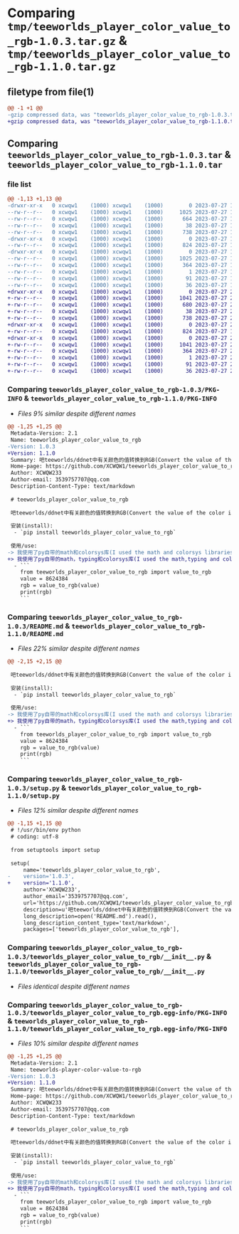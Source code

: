 # Comparing `tmp/teeworlds_player_color_value_to_rgb-1.0.3.tar.gz` & `tmp/teeworlds_player_color_value_to_rgb-1.1.0.tar.gz`

## filetype from file(1)

```diff
@@ -1 +1 @@
-gzip compressed data, was "teeworlds_player_color_value_to_rgb-1.0.3.tar", last modified: Thu Jul 27 19:54:59 2023, max compression
+gzip compressed data, was "teeworlds_player_color_value_to_rgb-1.1.0.tar", last modified: Thu Jul 27 20:03:05 2023, max compression
```

## Comparing `teeworlds_player_color_value_to_rgb-1.0.3.tar` & `teeworlds_player_color_value_to_rgb-1.1.0.tar`

### file list

```diff
@@ -1,13 +1,13 @@
-drwxr-xr-x   0 xcwqw1    (1000) xcwqw1    (1000)        0 2023-07-27 19:54:59.922437 teeworlds_player_color_value_to_rgb-1.0.3/
--rw-r--r--   0 xcwqw1    (1000) xcwqw1    (1000)     1025 2023-07-27 19:54:59.922437 teeworlds_player_color_value_to_rgb-1.0.3/PKG-INFO
--rw-r--r--   0 xcwqw1    (1000) xcwqw1    (1000)      664 2023-07-27 19:51:05.000000 teeworlds_player_color_value_to_rgb-1.0.3/README.md
--rw-r--r--   0 xcwqw1    (1000) xcwqw1    (1000)       38 2023-07-27 19:54:59.923437 teeworlds_player_color_value_to_rgb-1.0.3/setup.cfg
--rw-r--r--   0 xcwqw1    (1000) xcwqw1    (1000)      738 2023-07-27 19:54:51.000000 teeworlds_player_color_value_to_rgb-1.0.3/setup.py
-drwxr-xr-x   0 xcwqw1    (1000) xcwqw1    (1000)        0 2023-07-27 19:54:59.922437 teeworlds_player_color_value_to_rgb-1.0.3/teeworlds_player_color_value_to_rgb/
--rw-r--r--   0 xcwqw1    (1000) xcwqw1    (1000)      824 2023-07-27 19:54:15.000000 teeworlds_player_color_value_to_rgb-1.0.3/teeworlds_player_color_value_to_rgb/__init__.py
-drwxr-xr-x   0 xcwqw1    (1000) xcwqw1    (1000)        0 2023-07-27 19:54:59.922437 teeworlds_player_color_value_to_rgb-1.0.3/teeworlds_player_color_value_to_rgb.egg-info/
--rw-r--r--   0 xcwqw1    (1000) xcwqw1    (1000)     1025 2023-07-27 19:54:59.000000 teeworlds_player_color_value_to_rgb-1.0.3/teeworlds_player_color_value_to_rgb.egg-info/PKG-INFO
--rw-r--r--   0 xcwqw1    (1000) xcwqw1    (1000)      364 2023-07-27 19:54:59.000000 teeworlds_player_color_value_to_rgb-1.0.3/teeworlds_player_color_value_to_rgb.egg-info/SOURCES.txt
--rw-r--r--   0 xcwqw1    (1000) xcwqw1    (1000)        1 2023-07-27 19:54:59.000000 teeworlds_player_color_value_to_rgb-1.0.3/teeworlds_player_color_value_to_rgb.egg-info/dependency_links.txt
--rw-r--r--   0 xcwqw1    (1000) xcwqw1    (1000)       91 2023-07-27 19:54:59.000000 teeworlds_player_color_value_to_rgb-1.0.3/teeworlds_player_color_value_to_rgb.egg-info/entry_points.txt
--rw-r--r--   0 xcwqw1    (1000) xcwqw1    (1000)       36 2023-07-27 19:54:59.000000 teeworlds_player_color_value_to_rgb-1.0.3/teeworlds_player_color_value_to_rgb.egg-info/top_level.txt
+drwxr-xr-x   0 xcwqw1    (1000) xcwqw1    (1000)        0 2023-07-27 20:03:05.127132 teeworlds_player_color_value_to_rgb-1.1.0/
+-rw-r--r--   0 xcwqw1    (1000) xcwqw1    (1000)     1041 2023-07-27 20:03:05.127132 teeworlds_player_color_value_to_rgb-1.1.0/PKG-INFO
+-rw-r--r--   0 xcwqw1    (1000) xcwqw1    (1000)      680 2023-07-27 20:00:46.000000 teeworlds_player_color_value_to_rgb-1.1.0/README.md
+-rw-r--r--   0 xcwqw1    (1000) xcwqw1    (1000)       38 2023-07-27 20:03:05.127132 teeworlds_player_color_value_to_rgb-1.1.0/setup.cfg
+-rw-r--r--   0 xcwqw1    (1000) xcwqw1    (1000)      738 2023-07-27 20:03:00.000000 teeworlds_player_color_value_to_rgb-1.1.0/setup.py
+drwxr-xr-x   0 xcwqw1    (1000) xcwqw1    (1000)        0 2023-07-27 20:03:05.127132 teeworlds_player_color_value_to_rgb-1.1.0/teeworlds_player_color_value_to_rgb/
+-rw-r--r--   0 xcwqw1    (1000) xcwqw1    (1000)      824 2023-07-27 19:54:15.000000 teeworlds_player_color_value_to_rgb-1.1.0/teeworlds_player_color_value_to_rgb/__init__.py
+drwxr-xr-x   0 xcwqw1    (1000) xcwqw1    (1000)        0 2023-07-27 20:03:05.127132 teeworlds_player_color_value_to_rgb-1.1.0/teeworlds_player_color_value_to_rgb.egg-info/
+-rw-r--r--   0 xcwqw1    (1000) xcwqw1    (1000)     1041 2023-07-27 20:03:05.000000 teeworlds_player_color_value_to_rgb-1.1.0/teeworlds_player_color_value_to_rgb.egg-info/PKG-INFO
+-rw-r--r--   0 xcwqw1    (1000) xcwqw1    (1000)      364 2023-07-27 20:03:05.000000 teeworlds_player_color_value_to_rgb-1.1.0/teeworlds_player_color_value_to_rgb.egg-info/SOURCES.txt
+-rw-r--r--   0 xcwqw1    (1000) xcwqw1    (1000)        1 2023-07-27 20:03:05.000000 teeworlds_player_color_value_to_rgb-1.1.0/teeworlds_player_color_value_to_rgb.egg-info/dependency_links.txt
+-rw-r--r--   0 xcwqw1    (1000) xcwqw1    (1000)       91 2023-07-27 20:03:05.000000 teeworlds_player_color_value_to_rgb-1.1.0/teeworlds_player_color_value_to_rgb.egg-info/entry_points.txt
+-rw-r--r--   0 xcwqw1    (1000) xcwqw1    (1000)       36 2023-07-27 20:03:05.000000 teeworlds_player_color_value_to_rgb-1.1.0/teeworlds_player_color_value_to_rgb.egg-info/top_level.txt
```

### Comparing `teeworlds_player_color_value_to_rgb-1.0.3/PKG-INFO` & `teeworlds_player_color_value_to_rgb-1.1.0/PKG-INFO`

 * *Files 9% similar despite different names*

```diff
@@ -1,25 +1,25 @@
 Metadata-Version: 2.1
 Name: teeworlds_player_color_value_to_rgb
-Version: 1.0.3
+Version: 1.1.0
 Summary: 吧teeworlds/ddnet中有关颜色的值转换到RGB(Convert the value of the color in teeworlds/ddnet to RGB)
 Home-page: https://github.com/XCWQW1/teeworlds_player_color_value_to_rgb
 Author: XCWQW233
 Author-email: 3539757707@qq.com
 Description-Content-Type: text/markdown
 
 # teeworlds_player_color_value_to_rgb
 
 吧teeworlds/ddnet中有关颜色的值转换到RGB(Convert the value of the color in teeworlds/ddnet to RGB)
 
 安装(install):
  - `pip install teeworlds_player_color_value_to_rgb`
 
 使用/use:
-> 我使用了py自带的math和colorsys库(I used the math and colorsys libraries that come with py)
+> 我使用了py自带的math，typing和colorsys库(I used the math,typing and colorsys libraries that come with py)
  - ```
    from teeworlds_player_color_value_to_rgb import value_to_rgb
    value = 8624384
    rgb = value_to_rgb(value)
    print(rgb)
    ```
```

### Comparing `teeworlds_player_color_value_to_rgb-1.0.3/README.md` & `teeworlds_player_color_value_to_rgb-1.1.0/README.md`

 * *Files 22% similar despite different names*

```diff
@@ -2,15 +2,15 @@
 
 吧teeworlds/ddnet中有关颜色的值转换到RGB(Convert the value of the color in teeworlds/ddnet to RGB)
 
 安装(install):
  - `pip install teeworlds_player_color_value_to_rgb`
 
 使用/use:
-> 我使用了py自带的math和colorsys库(I used the math and colorsys libraries that come with py)
+> 我使用了py自带的math，typing和colorsys库(I used the math,typing and colorsys libraries that come with py)
  - ```
    from teeworlds_player_color_value_to_rgb import value_to_rgb
    value = 8624384
    rgb = value_to_rgb(value)
    print(rgb)
    ```
```

### Comparing `teeworlds_player_color_value_to_rgb-1.0.3/setup.py` & `teeworlds_player_color_value_to_rgb-1.1.0/setup.py`

 * *Files 12% similar despite different names*

```diff
@@ -1,15 +1,15 @@
 # !/usr/bin/env python
 # coding: utf-8
 
 from setuptools import setup
 
 setup(
     name='teeworlds_player_color_value_to_rgb',
-    version='1.0.3',
+    version='1.1.0',
     author='XCWQW233',
     author_email='3539757707@qq.com',
     url='https://github.com/XCWQW1/teeworlds_player_color_value_to_rgb',
     description=u'吧teeworlds/ddnet中有关颜色的值转换到RGB(Convert the value of the color in teeworlds/ddnet to RGB)',
     long_description=open('README.md').read(),
     long_description_content_type='text/markdown',
     packages=['teeworlds_player_color_value_to_rgb'],
```

### Comparing `teeworlds_player_color_value_to_rgb-1.0.3/teeworlds_player_color_value_to_rgb/__init__.py` & `teeworlds_player_color_value_to_rgb-1.1.0/teeworlds_player_color_value_to_rgb/__init__.py`

 * *Files identical despite different names*

### Comparing `teeworlds_player_color_value_to_rgb-1.0.3/teeworlds_player_color_value_to_rgb.egg-info/PKG-INFO` & `teeworlds_player_color_value_to_rgb-1.1.0/teeworlds_player_color_value_to_rgb.egg-info/PKG-INFO`

 * *Files 10% similar despite different names*

```diff
@@ -1,25 +1,25 @@
 Metadata-Version: 2.1
 Name: teeworlds-player-color-value-to-rgb
-Version: 1.0.3
+Version: 1.1.0
 Summary: 吧teeworlds/ddnet中有关颜色的值转换到RGB(Convert the value of the color in teeworlds/ddnet to RGB)
 Home-page: https://github.com/XCWQW1/teeworlds_player_color_value_to_rgb
 Author: XCWQW233
 Author-email: 3539757707@qq.com
 Description-Content-Type: text/markdown
 
 # teeworlds_player_color_value_to_rgb
 
 吧teeworlds/ddnet中有关颜色的值转换到RGB(Convert the value of the color in teeworlds/ddnet to RGB)
 
 安装(install):
  - `pip install teeworlds_player_color_value_to_rgb`
 
 使用/use:
-> 我使用了py自带的math和colorsys库(I used the math and colorsys libraries that come with py)
+> 我使用了py自带的math，typing和colorsys库(I used the math,typing and colorsys libraries that come with py)
  - ```
    from teeworlds_player_color_value_to_rgb import value_to_rgb
    value = 8624384
    rgb = value_to_rgb(value)
    print(rgb)
    ```
```

